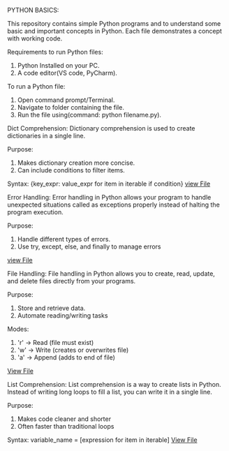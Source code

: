 PYTHON BASICS:

This repository contains simple Python programs and  to  understand some basic and important concepts in Python. Each file demonstrates a concept with  working code.

Requirements to run Python files:
1. Python Installed on your PC.
2. A code editor(VS code, PyCharm).

To run a Python file:
1. Open command prompt/Terminal.
2. Navigate to folder containing the file.
3. Run the file using(command: python filename.py).


Dict Comprehension:
Dictionary comprehension  is used to create dictionaries in a single line.

Purpose:
1. Makes dictionary creation more concise.
2. Can include conditions to filter items.

Syntax:
{key_expr: value_expr for item in iterable if condition}
[view File](https://github.com/pornimarahane/ApexaiQ-Internship-tasks-Pornima/blob/main/Python-Basics/dict_comprehension.py) 



Error Handling:
Error handling in Python allows your program to handle unexpected situations called as exceptions properly instead of halting the program execution.

Purpose:

1. Handle different types of errors.
2. Use try, except, else, and finally to manage errors

[view File](https://github.com/pornimarahane/ApexaiQ-Internship-tasks-Pornima/blob/main/Python-Basics/error_handling.py)



File Handling:
File handling in Python allows you to create, read, update, and delete files directly from your programs.

Purpose:
1. Store and retrieve data.
2. Automate reading/writing tasks

Modes:
1. 'r' → Read (file must exist)
2. 'w' → Write (creates or overwrites file)
3. 'a' → Append (adds to end of file)

[View File](https://github.com/pornimarahane/ApexaiQ-Internship-tasks-Pornima/blob/main/Python-Basics/file_handling.py)



List Comprehension:
List comprehension is a  way to create lists in Python. Instead of writing long loops to fill a list, you can write it in a single line.

Purpose:
1. Makes code cleaner and shorter
2. Often faster than traditional loops

Syntax:
variable_name = [expression for item in iterable]
[View File](https://github.com/pornimarahane/ApexaiQ-Internship-tasks-Pornima/blob/main/Python-Basics/list_comprehension.py)






